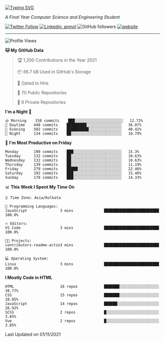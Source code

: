 [![Typing SVG](https://readme-typing-svg.herokuapp.com?lines=HI%2C+I'm+Tonal;I'm+a+MEVN+Stack+Developer)](https://git.io/typing-svg)

<p><em>A Final Year Computer Science and Engineering Student</em></p>

[![Twitter Follow](https://img.shields.io/twitter/follow/tonalmathew?style=flat)](https://twitter.com/intent/follow?screen_name=tonalmathew)
[![Linkedin: anmol](https://img.shields.io/badge/tonal-mathew?style=flat-square&logo=Linkedin&logoColor=white&link=https://www.linkedin.com/in/tonal-mathew/)](https://www.linkedin.com/in/tonal-mathew/)
![GitHub followers](https://img.shields.io/github/followers/tonalmathew?label=Follow&style=social)
[![website](https://img.shields.io/badge/Website-46a2f1.svg?&style=flat-square&logo=Google-Chrome&logoColor=white&link=http://tonalmathew.github.io/)](http://tonalmathew.github.io/)

---
<!--START_SECTION:waka-->
![Profile Views](http://img.shields.io/badge/Profile%20Views-11-blue)

**🐱 My GitHub Data** 

> 🏆 1,200 Contributions in the Year 2021
 > 
> 📦 66.7 kB Used in GitHub's Storage 
 > 
> 💼 Opted to Hire
 > 
> 📜 70 Public Repositories 
 > 
> 🔑 6 Private Repositories  
 > 
**I'm a Night 🦉** 

```text
🌞 Morning    158 commits    ███░░░░░░░░░░░░░░░░░░░░░░   12.72% 
🌆 Daytime    448 commits    █████████░░░░░░░░░░░░░░░░   36.07% 
🌃 Evening    502 commits    ██████████░░░░░░░░░░░░░░░   40.42% 
🌙 Night      134 commits    ██░░░░░░░░░░░░░░░░░░░░░░░   10.79%

```
📅 **I'm Most Productive on Friday** 

```text
Monday       190 commits    ███░░░░░░░░░░░░░░░░░░░░░░   15.3% 
Tuesday      132 commits    ██░░░░░░░░░░░░░░░░░░░░░░░   10.63% 
Wednesday    132 commits    ██░░░░░░░░░░░░░░░░░░░░░░░   10.63% 
Thursday     139 commits    ██░░░░░░░░░░░░░░░░░░░░░░░   11.19% 
Friday       279 commits    █████░░░░░░░░░░░░░░░░░░░░   22.46% 
Saturday     192 commits    ███░░░░░░░░░░░░░░░░░░░░░░   15.46% 
Sunday       178 commits    ███░░░░░░░░░░░░░░░░░░░░░░   14.33%

```


📊 **This Week I Spent My Time On** 

```text
⌚︎ Time Zone: Asia/Kolkata

💬 Programming Languages: 
JavaScript               3 mins              █████████████████████████   100.0%

🔥 Editors: 
VS Code                  3 mins              █████████████████████████   100.0%

🐱‍💻 Projects: 
contributors-readme-actio3 mins              █████████████████████████   100.0%

💻 Operating System: 
Linux                    3 mins              █████████████████████████   100.0%

```

**I Mostly Code in HTML** 

```text
HTML                     16 repos            ███████░░░░░░░░░░░░░░░░░░   30.77% 
CSS                      15 repos            ███████░░░░░░░░░░░░░░░░░░   28.85% 
JavaScript               14 repos            ██████░░░░░░░░░░░░░░░░░░░   26.92% 
SCSS                     2 repos             █░░░░░░░░░░░░░░░░░░░░░░░░   3.85% 
Vue                      2 repos             █░░░░░░░░░░░░░░░░░░░░░░░░   3.85%

```



 Last Updated on 01/11/2021
<!--END_SECTION:waka-->
